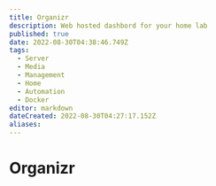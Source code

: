 ```yaml
---
title: Organizr
description: Web hosted dashbord for your home lab
published: true
date: 2022-08-30T04:38:46.749Z
tags:
  - Server
  - Media
  - Management
  - Home
  - Automation
  - Docker
editor: markdown
dateCreated: 2022-08-30T04:27:17.152Z
aliases:
---
```

# Organizr